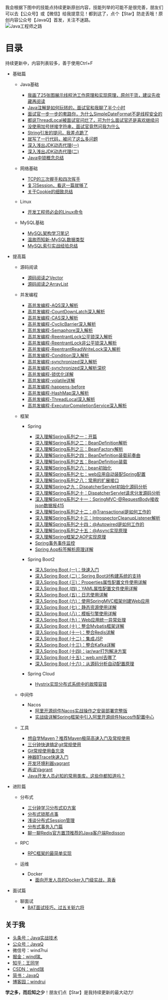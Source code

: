 我会根据下图中的技能点持续更新原创内容，技能列举的可能不是很完善，朋友们可以去【公众号】或【微信】给我提意见！都到这了，点个【Star】防走丢哦！原创内容公众号【JavaQ】首发，关注不迷路。<br/>
![Java工程师之路](https://img-blog.csdnimg.cn/20200608070735865.png)

# 目录 
持续更新中，内容列表较多，善于使用Ctrl+F
- 基础篇
  - Java基础
    - [我画了25张图展示线程池工作原理和实现原理，原创干货，建议先收藏再阅读](https://mp.weixin.qq.com/s/1oEdi_J79lWaX0649N6BPg)
    - [Java注解是如何玩转的，面试官和我聊了半个小时](https://mp.weixin.qq.com/s?__biz=MzI0NjUxNTY5Nw==&mid=2247484696&idx=1&sn=54c8b5ad9373d88564032c8bc4bc0926&chksm=e9bf5786dec8de90506632f193789cc088165985e35320a5e2a64f6a1230f5d74c9118a811af&token=1138093002&lang=zh_CN#rd) 
    - [面试官一步一步的套路你，为什么SimpleDateFormat不是线程安全的](https://mp.weixin.qq.com/s?__biz=MzI0NjUxNTY5Nw==&mid=2247484707&idx=1&sn=3eea7537f43fcf0cd646d9bc64fd657f&chksm=e9bf57bddec8deab4ffea25c68197d82c1b46ba58ad0963c9fc0ee6d79f9c47c29660875187f&token=1138093002&lang=zh_CN#rd)
    - [都说ThreadLocal被面试官问烂了，可为什么面试官还是喜欢继续问](https://mp.weixin.qq.com/s?__biz=MzI0NjUxNTY5Nw==&mid=2247484701&idx=1&sn=67ba3d2cedbd7a475371acfc474210e1&chksm=e9bf5783dec8de95e76115bc1fbd14401f8b41030d7aa5ebd42894eba56f138fd03f153718a4&token=1138093002&lang=zh_CN#rd)
    - [没使用加号拼接字符串，面试官竟然问我为什么](https://mp.weixin.qq.com/s?__biz=MzI0NjUxNTY5Nw==&mid=2247484712&idx=1&sn=982a0801e878700b42b48f7fae3e5f30&chksm=e9bf57b6dec8dea04544c551c8206897f66efb81f49532b65df4ff878ad284c261b48ad9e3dd&token=1138093002&lang=zh_CN#rd)
    - [String引发的提问，我差点跪了](https://mp.weixin.qq.com/s?__biz=MzI0NjUxNTY5Nw==&mid=2247484671&idx=1&sn=b33d3a54250b217d0945c69a4e3d3212&chksm=e9bf5661dec8df777af465067f81e4ac57cb3aec2ca5a50c5b22a695d23ce99d8a8150c407b6&token=1138093002&lang=zh_CN#rd)
    - [就写了一行代码，被问了这么多问题](https://mp.weixin.qq.com/s?__biz=MzI0NjUxNTY5Nw==&mid=2247484653&idx=1&sn=7d433692eaba49f33d90b1f81dafd23d&chksm=e9bf5673dec8df65f0511062a2e2bd9f55f091e8eba9a063ee8669ee7d50a62eb4c04f3bb071&token=1138093002&lang=zh_CN#rd)
    - [深入浅出JDK动态代理(一)](https://mp.weixin.qq.com/s?__biz=MzI0NjUxNTY5Nw==&mid=2247483795&idx=1&sn=1877060f8f5dc6b471ab3ca9d0768294&chksm=e9bf530ddec8da1b2634f55726c54dce176b1fe2bb3a0a6a6ad427daeeb79e00f13252db3e20&token=1330907269&lang=zh_CN#rd)
    - [深入浅出JDK动态代理(二)](https://mp.weixin.qq.com/s?__biz=MzI0NjUxNTY5Nw==&mid=2247483796&idx=1&sn=932a2d7ac1c10bba9917804c8e32b807&chksm=e9bf530adec8da1cfa9d825b882815b394e1e414d3b1c4344ac171dbc4de70fc6d2cd2bf7796&token=1330907269&lang=zh_CN#rd)
    - [Java中锁概念总结](https://mp.weixin.qq.com/s?__biz=MzI0NjUxNTY5Nw==&mid=2247483946&idx=1&sn=70714d004c86bae1388453adc1095041&chksm=e9bf50b4dec8d9a245cfcd456b3a6b5df04a01793e7e13307ab750437e02e24a3ba627a8e7bd&token=1330907269&lang=zh_CN#rd)
    
    
    
  - 网络基础
    - [TCP的三次握手和四次挥手](https://mp.weixin.qq.com/s?__biz=MzI0NjUxNTY5Nw==&mid=2247483696&idx=1&sn=e68302415de160e1e7441e44860f5e15&chksm=e9bf53aedec8dab8e697910d5a3cab22e49e3d8dedea02353f948c0814d3f5d0358b96064afc&token=1330907269&lang=zh_CN#rd)
    - [复习Session，看这一篇就够了](https://mp.weixin.qq.com/s?__biz=MzI0NjUxNTY5Nw==&mid=2247483929&idx=1&sn=a0f2afba69a4a5d06d328771603865fc&chksm=e9bf5087dec8d9918c04487a368d2cb557d47ca0c621e57606b55c862a7dfc0afbf911b086d0&token=1330907269&lang=zh_CN#rd)
    - [关于Cookie的细致总结](https://mp.weixin.qq.com/s?__biz=MzI0NjUxNTY5Nw==&mid=2247483919&idx=1&sn=fc767e4e03641a16867f4e2f6b2e068c&chksm=e9bf5091dec8d987ed85e9f7142738a0fc114f1837e5935885be14751a4d65b3ff485fee7bca&token=1330907269&lang=zh_CN#rd)
  - Linux
    - [开发工程师必会的Linux命令](https://mp.weixin.qq.com/s?__biz=MzI0NjUxNTY5Nw==&mid=2247484043&idx=1&sn=3e6b2a1eb4879f28bc4dbe0bb8e93d6f&chksm=e9bf5015dec8d903c600d026c9b0972bc2a5168a23ef95d781e327230a51723158c34c4729ea&token=1330907269&lang=zh_CN#rd)
  - MySQL基础
    - [MySQL架构学习笔记](https://mp.weixin.qq.com/s?__biz=MzI0NjUxNTY5Nw==&mid=2247484053&idx=1&sn=607e19356dddaf2df866d22e4f4d6511&chksm=e9bf500bdec8d91d7beb2b40e83be646c3c59640d7e50303271cc39fd0a818c09c474fa28e72&token=1330907269&lang=zh_CN#rd)
    - [温故而知新-MySQL数据类型](https://mp.weixin.qq.com/s?__biz=MzI0NjUxNTY5Nw==&mid=2247484064&idx=1&sn=c513801d9514aa31abf81e9635cb135b&chksm=e9bf503edec8d928b7ab0ed4798387fa8f49261391fe294488f69bddc7219d153860b30238f2&token=1330907269&lang=zh_CN#rd)
    - [MySQL索引实战经验总结](https://mp.weixin.qq.com/s?__biz=MzI0NjUxNTY5Nw==&mid=2247483942&idx=1&sn=842ec4a756e48743384d38be30ac064d&chksm=e9bf50b8dec8d9ae97ed4a69bba4d045d13c96813b0e503d5ec79a51b45bc1dada5363fc6f96&token=1330907269&lang=zh_CN#rd)
    
  
- 提高篇
  - 源码阅读
    - [源码阅读之Vector](https://www.jianshu.com/p/3a6d5fc44122)
    - [源码阅读之ArrayList](https://mp.weixin.qq.com/s?__biz=MzI0NjUxNTY5Nw==&mid=2247483699&idx=1&sn=1a11f45640e7e917a42c0751a0ed20c3&chksm=e9bf53addec8dabb51db0282265f3bb2df419e3059cf93b339b57b85060e71a327a8c3e159b2&token=1330907269&lang=zh_CN#rd)
    
    
  - 并发编程
    - [高并发编程-AQS深入解析](https://mp.weixin.qq.com/s?__biz=MzI0NjUxNTY5Nw==&mid=2247484320&idx=1&sn=9059f8308b07898a2cbbc15780a61f43&chksm=e9bf513edec8d82881f7360c9c4cf14bec405e6133f4d14ab700a74eda6322629ee8ce8806ba&token=1138093002&lang=zh_CN#rd)
    - [高并发编程-CountDownLatch深入解析](https://mp.weixin.qq.com/s?__biz=MzI0NjUxNTY5Nw==&mid=2247484326&idx=1&sn=6d8b68802adb70c5de1f1b8a2cd2a6c1&chksm=e9bf5138dec8d82ecb46f4704f8459c05d842d0d77f5bef24cac8283f88ade1d4f8685dac162&token=1138093002&lang=zh_CN#rd)
    - [高并发编程-CAS深入解析](https://mp.weixin.qq.com/s?__biz=MzI0NjUxNTY5Nw==&mid=2247484335&idx=1&sn=64f675e9342cf52c167e9916338497ff&chksm=e9bf5131dec8d827625354860d8185da5ed6f51e7a235113741beb4b48a46023215255c02e99&token=1138093002&lang=zh_CN#rd)
    - [高并发编程-CyclicBarrier深入解析](https://mp.weixin.qq.com/s?__biz=MzI0NjUxNTY5Nw==&mid=2247484339&idx=1&sn=239c24306bd835be2abf5224566c1f85&chksm=e9bf512ddec8d83b8be383c8e62e0a8028f3cf4ad9df777a30f2c3a0cfa32bdcdedeeace77c4&token=1138093002&lang=zh_CN#rd)
    - [高并发编程-Semaphore深入解析](https://mp.weixin.qq.com/s?__biz=MzI0NjUxNTY5Nw==&mid=2247484344&idx=1&sn=e0276a89ad9783b268f9c08f2691edcb&chksm=e9bf5126dec8d8300a6919b8b8e2691cc2dc5f6596e3e1a55511c5269f78264c8a378004e925&token=1138093002&lang=zh_CN#rd)
    - [高并发编程-ReentrantLock公平锁深入解析](https://mp.weixin.qq.com/s?__biz=MzI0NjUxNTY5Nw==&mid=2247484348&idx=1&sn=f6d668a6283ad33a71041bbcfa6a48d7&chksm=e9bf5122dec8d834d305801c2844fd1c7e68f7f0dc802aba17fa2b32499c3c64d4a044c28fb7&token=1138093002&lang=zh_CN#rd)
    - [高并发编程-ReentrantLock非公平锁深入解析](https://mp.weixin.qq.com/s?__biz=MzI0NjUxNTY5Nw==&mid=2247484357&idx=1&sn=a651dc2427449268ccc92d389d98b92b&chksm=e9bf515bdec8d84dce67a861f03a708e6da62aaf9386aae7c268005eff89105d2e09563c6a44&token=1138093002&lang=zh_CN#rd)
    - [高并发编程-ReentrantReadWriteLock深入解析](https://mp.weixin.qq.com/s?__biz=MzI0NjUxNTY5Nw==&mid=2247484361&idx=1&sn=925f36e47640aa57293f27b7c92b6d97&chksm=e9bf5157dec8d841936df507a245b46123f35fc188e0af518d6c6abda25e3574cba61460d093&token=1138093002&lang=zh_CN#rd)
    - [高并发编程-Condition深入解析](https://mp.weixin.qq.com/s?__biz=MzI0NjUxNTY5Nw==&mid=2247484367&idx=1&sn=44bcf3eac0a10754a1de17759f41cb95&chksm=e9bf5151dec8d847601727eaac8646d2c907cc217b3ec32d631419485709cd99463111ec6ed3&token=1138093002&lang=zh_CN#rd)
    - [高并发编程-synchronized深入解析](https://mp.weixin.qq.com/s?__biz=MzI0NjUxNTY5Nw==&mid=2247484378&idx=1&sn=c0c9fd1121e49e89d45c5578f4159562&chksm=e9bf5144dec8d8526ab953ba35260d3c90b6c131ff5c920c6090cae3ac7e9e7b5f9be4df20d3&token=1138093002&lang=zh_CN#rd)
    - [高并发编程-synchronized深入解析深挖](https://mp.weixin.qq.com/s?__biz=MzI0NjUxNTY5Nw==&mid=2247484385&idx=1&sn=b941bba79dedfdbbe46e4639c512f188&chksm=e9bf517fdec8d86995b0086aee9c591bf00bc4505b79d72989b933876ab5dd9271cf7c40c7bf&token=1138093002&lang=zh_CN#rd)
    - [高并发编程-锁优化详解](https://mp.weixin.qq.com/s?__biz=MzI0NjUxNTY5Nw==&mid=2247484393&idx=1&sn=ee05cfe2cd9e05d059accd756c91f098&chksm=e9bf5177dec8d861261cec23dfa3220bef156a535ba3a2a738bad066dd4febe1d7849c5454cb&token=1138093002&lang=zh_CN#rd)
    - [高并发编程-volatile详解](https://mp.weixin.qq.com/s?__biz=MzI0NjUxNTY5Nw==&mid=2247484400&idx=1&sn=e8a62bebb5f5b69105bc5e7647037897&chksm=e9bf516edec8d878d49264e10a9660868dedf4644943c4d65dea33f380e4c50bad9746771711&token=1138093002&lang=zh_CN#rd)
    - [高并发编程-happens-before](https://mp.weixin.qq.com/s?__biz=MzI0NjUxNTY5Nw==&mid=2247484423&idx=1&sn=c579b7be0ce23e4407fde5224ec70f39&chksm=e9bf5699dec8df8f690eb743b4a8674d69b0a81dd13ec7970c4fabd3091318538b701cdeadd6&token=1138093002&lang=zh_CN#rd)
    - [高并发编程-HashMap深入解析](https://mp.weixin.qq.com/s?__biz=MzI0NjUxNTY5Nw==&mid=2247484428&idx=1&sn=8267d69b174556ba052acf961c5fb07b&chksm=e9bf5692dec8df84d41a3f5264b53f74212eae43f428d047eb5f0a340db3bf5fbc41df8445e5&token=1138093002&lang=zh_CN#rd)
    - [高并发编程-ThreadLocal深入解析](https://mp.weixin.qq.com/s?__biz=MzI0NjUxNTY5Nw==&mid=2247484433&idx=1&sn=e0e66e5644f0f403a9a7f4d6226cf8af&chksm=e9bf568fdec8df99a6a35d609d46e285c35a9474a3efd8e13162749d8e7ab7a864fbe482279f&token=1138093002&lang=zh_CN#rd)
    - [高并发编程-ExecutorCompletionService深入解析](https://mp.weixin.qq.com/s?__biz=MzI0NjUxNTY5Nw==&mid=2247484563&idx=1&sn=d3b69e4acc957afb0b64af7e3b257e0e&chksm=e9bf560ddec8df1b07718acb9eb142f980712363c49988ba25b12535142c9c483936f84324a5&token=1138093002&lang=zh_CN#rd)
  
  - 框架
    - Spring
      - [深入理解Spring系列之一：开篇](https://mp.weixin.qq.com/s?__biz=MzI0NjUxNTY5Nw==&mid=2247483810&idx=1&sn=a2df14fdb638c2c6f54176d2926519d2&chksm=e9bf533cdec8da2a39032b8abc98ecbc6d4c2597ddc500d97768911ed0984499ec3c04ff5e78&token=1138093002&lang=zh_CN#rd)
      - [深入理解Spring系列之二：BeanDefinition解析](https://mp.weixin.qq.com/s?__biz=MzI0NjUxNTY5Nw==&mid=2247483814&idx=1&sn=ddf49931d552e9b4553dcec457a84c51&chksm=e9bf5338dec8da2eb190b24beda9c110d0d3ceb4b25d57c36a5b9c64b6e6b918848651e7c0f3&token=1138093002&lang=zh_CN#rd)
      - [深入理解Spring系列之三：BeanFactory解析](https://mp.weixin.qq.com/s?__biz=MzI0NjUxNTY5Nw==&mid=2247483824&idx=1&sn=9b7c2603093b055c59cc037d0ab66db0&chksm=e9bf532edec8da3874ec762744f01535228481160cc1c35fa89e0e93380893573a415ecf3601&token=1138093002&lang=zh_CN#rd)
      - [深入理解Spring系列之四：BeanDefinition装载前奏曲](https://mp.weixin.qq.com/s?__biz=MzI0NjUxNTY5Nw==&mid=2247483835&idx=1&sn=276911368d443f134997408a75578daa&chksm=e9bf5325dec8da3368915672add7ddc3c91580c2a06eaa52be20ed20e4f1ff00456959c24880&token=1138093002&lang=zh_CN#rd)
      - [深入理解Spring系列之五：BeanDefinition装载](https://mp.weixin.qq.com/s?__biz=MzI0NjUxNTY5Nw==&mid=2247483836&idx=1&sn=3cf9e95ab4fc6f691950f803d7ee3d43&chksm=e9bf5322dec8da345de94e2ed90878d3aaaf1fa2456df9a1cf0e9bb83fb1ea5d0a16f28c3b10&token=1138093002&lang=zh_CN#rd)
      - [深入理解Spring系列之六：bean初始化](https://mp.weixin.qq.com/s?__biz=MzI0NjUxNTY5Nw==&mid=2247483837&idx=1&sn=c3188309077d99b7a264da5570249dfd&chksm=e9bf5323dec8da354959cfa1bbdfdb558f9333e9850a1dccb0fc77bb60be25f5d2e6783dcedc&token=1138093002&lang=zh_CN#rd)
      - [深入理解Spring系列之七：web应用自动装配Spring配置](https://mp.weixin.qq.com/s?__biz=MzI0NjUxNTY5Nw==&mid=2247483839&idx=1&sn=fefa3bcfa0d60b9feb14ce3dd5e04fc7&chksm=e9bf5321dec8da37547d1b24f5f000368dc756a944ebb34ef1d40747d33566fbfed49a5dfd8a&token=1138093002&lang=zh_CN#rd)
      - [深入理解Spring系列之八：常用的扩展接口](https://mp.weixin.qq.com/s?__biz=MzI0NjUxNTY5Nw==&mid=2247483877&idx=1&sn=4fc7df322638d8ba05f9990151b13b1b&chksm=e9bf537bdec8da6d3554522008db8a31e57469b29d955b10599a9f07151b2896e015de9d0d77&token=1138093002&lang=zh_CN#rd)
      - [深入理解Spring之九：DispatcherServlet初始化源码分析](https://mp.weixin.qq.com/s?__biz=MzI0NjUxNTY5Nw==&mid=2247483959&idx=1&sn=e9d419f36f2ef2b23d9253d4d28a98c6&chksm=e9bf50a9dec8d9bf0306f69cb74247d307964630f9b5466a8190c76bb7cbe901ddbaaa97bc37&token=1138093002&lang=zh_CN#rd)
      - [深入理解Spring系列之十：DispatcherServlet请求分发源码分析](https://mp.weixin.qq.com/s?__biz=MzI0NjUxNTY5Nw==&mid=2247483974&idx=1&sn=c6846612b95c07f1248b727078d32fb0&chksm=e9bf50d8dec8d9ce1d05d06ceb58ef2de94fd146938e6b14187f26fd0e903f410a21a5a4b77d&token=1138093002&lang=zh_CN#rd)
      - [深入理解Spring系列之十一：SpringMVC-@RequestBody接收json数据报415](https://mp.weixin.qq.com/s?__biz=MzI0NjUxNTY5Nw==&mid=2247483978&idx=1&sn=c2d3beac2e9392d88388d52d696d5794&chksm=e9bf50d4dec8d9c21ba0156e7746d01a2cee00b8777325ea819863ef15df471e90e6dd34f987&token=1138093002&lang=zh_CN#rd)
      - [深入理解Spring系列之十二：@Transactional是如何工作的](https://mp.weixin.qq.com/s?__biz=MzI0NjUxNTY5Nw==&mid=2247484015&idx=1&sn=5178bee539475e27f14de3aacf23b6bd&chksm=e9bf50f1dec8d9e7c2d37e8239b9532962114bd9466f377064ae884ea6456d552e741924b795&token=1138093002&lang=zh_CN#rd)
      - [深入理解Spring系列之十三：IntrospectorCleanupListener解析](https://mp.weixin.qq.com/s?__biz=MzI0NjUxNTY5Nw==&mid=2247484039&idx=1&sn=5ff70f844db327fc1a508e7d5b791ac0&chksm=e9bf5019dec8d90ff5a3af33a416ef5711f4fc43a1a9494819c19edc36d056f858f7af8035d6&token=1138093002&lang=zh_CN#rd)
      - [深入理解Spring系列之十四：@Autowired是如何工作的](https://mp.weixin.qq.com/s?__biz=MzI0NjUxNTY5Nw==&mid=2247484293&idx=1&sn=2cf690c7569bceaefd677364a210ee0a&chksm=e9bf511bdec8d80df52f322107c70045f8128287a8254f442c38b544f6594a5b111f15a1f105&token=1138093002&lang=zh_CN#rd)
      - [深入理解Spring系列之十五：@Async实现原理](https://mp.weixin.qq.com/s?__biz=MzI0NjUxNTY5Nw==&mid=2247484501&idx=1&sn=30b8637a5f43c4b7b5ad4e5183d4d836&chksm=e9bf56cbdec8dfdd0bee66a1a7237b6568e34713676a1844946b7500fbc349d42153e95feeac&token=1138093002&lang=zh_CN#rd)
      - [深入理解Spring框架之AOP实现原理](https://mp.weixin.qq.com/s?__biz=MzI0NjUxNTY5Nw==&mid=2247484497&idx=1&sn=8f507ab8336ff740221ec16d707a0105&chksm=e9bf56cfdec8dfd9ba74d667ea85e8f394f410bd917b6e5c3cc622955f5dcb03d579a02311e1&token=1138093002&lang=zh_CN#rd)
      - [Spring事务事件监控](https://mp.weixin.qq.com/s?__biz=MzI0NjUxNTY5Nw==&mid=2247484528&idx=1&sn=92b3926cee2ea326b94800e970a37b3d&chksm=e9bf56eedec8dff8e3fbef7714e89a2c48f2aa1f4c7cfb283a7a762cef11975b70d92fc67997&token=1138093002&lang=zh_CN#rd)
      - [Spring Aop标签解析原理详解](https://mp.weixin.qq.com/s?__biz=MzI0NjUxNTY5Nw==&mid=2247484533&idx=1&sn=7418444ef2a4a8a13400d283c9b70896&chksm=e9bf56ebdec8dffd4fff8797b37fcd10f68246f3fb9a7ba7e97f728d1b2fe75d8dca56a2b589&token=1138093002&lang=zh_CN#rd)
    
    - Spring Boot2
      - [深入Spring Boot (一)：快速入门](https://mp.weixin.qq.com/s?__biz=MzI0NjUxNTY5Nw==&mid=2247484131&idx=1&sn=33fe0f3d15b0f2a8febe8b1521952463&chksm=e9bf507ddec8d96bc4e777f4ce58c95235769ad03ea1a2a28bb33590f0b8f4c1f62a223c58f3&token=1138093002&lang=zh_CN#rd)
      - [深入Spring Boot (二)：Spring Boot对构建系统的支持](https://mp.weixin.qq.com/s?__biz=MzI0NjUxNTY5Nw==&mid=2247484139&idx=1&sn=abfaabae16a8d5351555e0e928f31d01&chksm=e9bf5075dec8d963fcf512303e9dbe0e46d147ffabf130afe98c880847bdd567cabe6977a1c2&token=1138093002&lang=zh_CN#rd)
      - [深入Spring Boot (三)：Properties属性配置文件使用详解](https://mp.weixin.qq.com/s?__biz=MzI0NjUxNTY5Nw==&mid=2247484146&idx=1&sn=5f1bb502e1d2563d43c915f9c56ae07c&chksm=e9bf506cdec8d97aef9f9723fa1d55f2a56aa9c5961a8588aced407837a5a3e9ccb723384b9f&token=1138093002&lang=zh_CN#rd)
      - [深入Spring Boot (四)：YAML属性配置文件使用详解](https://mp.weixin.qq.com/s?__biz=MzI0NjUxNTY5Nw==&mid=2247484153&idx=1&sn=9040ae2fba5b496101a0157d2baef80e&chksm=e9bf5067dec8d97103fab979ede73f3dfcd7639dfa0fb221dd9fe6174913bcce6abffcaa3404&token=1138093002&lang=zh_CN#rd)
      - [深入Spring Boot (五)：日志使用详解](https://mp.weixin.qq.com/s?__biz=MzI0NjUxNTY5Nw==&mid=2247484159&idx=1&sn=eab381d860aad82cf11e4189ace39914&chksm=e9bf5061dec8d9770ae7761141004350f9d0bcbbf51c949e1da79698ffbfcbedae74c2c1e331&token=1138093002&lang=zh_CN#rd)
      - [深入Spring Boot (六)：使用SpringMVC框架创建Web应用](https://mp.weixin.qq.com/s?__biz=MzI0NjUxNTY5Nw==&mid=2247484165&idx=1&sn=2fb1770179b1ecfe56ea29e102656ab2&chksm=e9bf519bdec8d88d0a797b1161e8845f66ddb5e42a9d457ebffac362f7a5084a6ac131eb3f93&token=1138093002&lang=zh_CN#rd)
      - [深入Spring Boot (七)：静态资源使用详解](https://mp.weixin.qq.com/s?__biz=MzI0NjUxNTY5Nw==&mid=2247484172&idx=1&sn=54b966fe0bcf519ceb2cf6bc9d81e3bd&chksm=e9bf5192dec8d8845df42b5d11850311d35200669d363004e17d5ba86354a5e2a6c16f6ab4dc&token=1138093002&lang=zh_CN#rd)
      - [深入Spring Boot (八)：模板引擎使用详解](https://mp.weixin.qq.com/s?__biz=MzI0NjUxNTY5Nw==&mid=2247484184&idx=1&sn=bd3a4cb8ae979a0ba06a5a21682c7610&chksm=e9bf5186dec8d89097215946daeb82f601d1a74f82055a651988015bc6924f7afdf16e69cc03&token=1138093002&lang=zh_CN#rd)
      - [深入Spring Boot (九)：Web应用统一异常处理](https://mp.weixin.qq.com/s?__biz=MzI0NjUxNTY5Nw==&mid=2247484191&idx=1&sn=48490babed1259a2200fed11bafca523&chksm=e9bf5181dec8d89775de549fecf36320b224310c37dff7387f1341167ea2729040c7616e6009&token=1138093002&lang=zh_CN#rd)
      - [深入Spring Boot (十)：整合Mybatis框架详解](https://mp.weixin.qq.com/s?__biz=MzI0NjUxNTY5Nw==&mid=2247484196&idx=1&sn=8367c785d3688a3c80891108414c84eb&chksm=e9bf51badec8d8ac6134e2d1f5460d943f604fc6a93e897f91b23bccc81e9b796b0903ec511d&token=1138093002&lang=zh_CN#rd)
      - [深入Spring Boot (十一)：整合Redis详解](https://mp.weixin.qq.com/s?__biz=MzI0NjUxNTY5Nw==&mid=2247484207&idx=1&sn=8226ccbcaa075467d1fc6b659c4b8041&chksm=e9bf51b1dec8d8a7f818e690da9f1c558e78f81d8cd25875029fcf809927aed257eb23fe31cf&token=1138093002&lang=zh_CN#rd)
      - [深入Spring Boot (十二)：集成JSP](https://mp.weixin.qq.com/s?__biz=MzI0NjUxNTY5Nw==&mid=2247484263&idx=1&sn=9df870dc31a790b217f29884ba40ef53&chksm=e9bf51f9dec8d8ef71cdba6511ee85574105b00f6a1009b28489d4129dfecd103310526f9d36&token=1138093002&lang=zh_CN#rd)
      - [深入Spring Boot (十三)：整合Kafka详解](https://mp.weixin.qq.com/s/LvCRySBAugjgDg_iRa8wwg)
      - [深入Spring Boot (十四)：jar/war打包解决方案](https://mp.weixin.qq.com/s/rKLTa0ewViXzlJegHSrHhg)
      - [深入Spring Boot (十五)：web.xml去哪了](https://mp.weixin.qq.com/s/MlsgqHZZbe0ioKBvCp9duw)
      - [深入Spring Boot (十六)：从源码分析自动配置原理](https://mp.weixin.qq.com/s/IHzCiMv2SNPYm2CngBkvOQ)
    - Spring Cloud
      - [Hystrix实现分布式系统中的故障容错](https://mp.weixin.qq.com/s?__biz=MzI0NjUxNTY5Nw==&mid=2247483913&idx=1&sn=644c1d880736fc8a09db4a5b83da0744&chksm=e9bf5097dec8d98157a7219aca1dbe70b56cec09bc0b4e7b8bcbc3fb2a4d1c1b8671f760e869&token=1330907269&lang=zh_CN#rd)
      
  - 中间件
    - Nacos
      - [阿里开源组件Nacos实战操作之安装部署完整版](https://www.toutiao.com/i6847624001510965768/)
      - [实战级详解Spring框架中引入阿里开源组件Nacos作配置中心](https://www.toutiao.com/i6858915853304332811/)
      

  - 工具
    - [想自学Maven？推荐Maven极简高速入门及常规使用](https://www.toutiao.com/i6823323322994917892/)
    - [三分钟快速搞定git常规使用](https://www.toutiao.com/i6803339583179194892/)
    - [Git常规使用备忘录](https://mp.weixin.qq.com/s?__biz=MzI0NjUxNTY5Nw==&mid=2247484951&idx=1&sn=8a82b6f4c204007ace30734594f34f83&chksm=e9bf5489dec8dd9f32c841748a087d6e494c6e3afbba1cee9436340f4fa2207a7c0d08e8633c&token=1621801368&lang=zh_CN#rd)
    - [神器BTrace快速入门](https://mp.weixin.qq.com/s?__biz=MzI0NjUxNTY5Nw==&mid=2247483848&idx=1&sn=1d566e87d37849729b15707cb472ea7e&chksm=e9bf5356dec8da40fcb4a8a3937222b8c35e74f8a6550a9422c8643ab86b1f651fbb9f32ae6a&token=1330907269&lang=zh_CN#rd)
    - [开发环境利器vagrant](https://mp.weixin.qq.com/s?__biz=MzI0NjUxNTY5Nw==&mid=2247483792&idx=1&sn=edb68d3cbfbe9f8db69540f6a3c6f319&chksm=e9bf530edec8da18c8ccbdecc913bc221186281e98be330e8495b936017113be29c57b9fd3c3&token=1330907269&lang=zh_CN#rd)
    - [再谈Vagrant](https://mp.weixin.qq.com/s?__biz=MzI0NjUxNTY5Nw==&mid=2247484110&idx=1&sn=88d90f92e64a86eeee6ca2a9f4ed059f&chksm=e9bf5050dec8d9466a401a107c95bc9d228400b5569987eb64bcbb596a76bae5be62fe45b0e2&scene=21#wechat_redirect)
    - [Java开发人员必知的常用类库，这些你都知道吗？](https://mp.weixin.qq.com/s/VX6BL01gfYGXS-XHw3N3Jg)
    
- 进阶篇
  - 分布式
    - [三分钟学习分布式ID方案](https://mp.weixin.qq.com/s?__biz=MzI0NjUxNTY5Nw==&mid=2247484297&idx=1&sn=ab1df4107b8f15931145c7946748600a&chksm=e9bf5117dec8d8015190c4e74b2268bc716d53e792d490f2e25c3cd86a6eaaf4e6193bce938c&token=1330907269&lang=zh_CN#rd)
    - [分布式锁那点事](https://mp.weixin.qq.com/s?__biz=MzI0NjUxNTY5Nw==&mid=2247484071&idx=1&sn=f2af23340ab34052109065dfc8163f35&chksm=e9bf5039dec8d92fc89155b2d742d11e75231daa6c390378940b34263d839b009a1def8bcf35&token=1330907269&lang=zh_CN#rd)
    - [浅谈分布式Session管理](https://mp.weixin.qq.com/s?__biz=MzI0NjUxNTY5Nw==&mid=2247483935&idx=1&sn=03b2cfbe7d5b203e87bffef2bce31f6a&chksm=e9bf5081dec8d997c291b85774a61d6fe317c9feb23a12224a485273f4ccaad8199b76798dc1&token=1330907269&lang=zh_CN#rd)
    - [分布式事务入门篇](https://mp.weixin.qq.com/s?__biz=MzI0NjUxNTY5Nw==&mid=2247483786&idx=1&sn=71226629c47d3fd83d19570805f4127c&chksm=e9bf5314dec8da02b6217129fec111ad582e69c9c0ce2feeb11843cd8f4e8e97e0a11f0d3755&token=1330907269&lang=zh_CN#rd)
    - [聊一聊Redis官方置顶推荐的Java客户端Redisson](https://mp.weixin.qq.com/s/X9kJG_mz50TbaiEMAC90jA)
    
  - RPC 
    - [RPC框架的最简单实现](https://mp.weixin.qq.com/s?__biz=MzI0NjUxNTY5Nw==&mid=2247483915&idx=1&sn=9c5afc77b83ce07fb73b8f80f015135e&chksm=e9bf5095dec8d9830deae1e3a8ebcadf7af3b05ee591c2133b6130163656a10f4d9a0660326b&token=1330907269&lang=zh_CN#rd)

  - 运维
    - Docker
      - [面向开发人员的Docker入门级实战，真香](https://mp.weixin.qq.com/s/Ay52fP0XQRZJf8bkTqWwuA)
    

- 面试篇
  - 聊面试
    - [BAT面试技巧，过五关斩六将](https://mp.weixin.qq.com/s?__biz=MzI0NjUxNTY5Nw==&mid=2247483735&idx=1&sn=3019f38892279a00889e1a0d189f126c&chksm=e9bf53c9dec8dadf75dfb3f2d627f42daecfb46bf964e9bf98b9db9c8dff4a3a28901187afe0&token=1330907269&lang=zh_CN#rd)
    
    

## 关于我
* [头条号：Java实战技术](https://www.toutiao.com/c/user/62859607968/#mid=1575311975640078)
* [公众号：JavaQ](https://mp.weixin.qq.com/s/QE2PY9B4iFFV9gCabkJzcw?_blank)
* 微信号：wind7rui
* [掘金：wind瑞_](https://juejin.im/user/59dc1e88f265da430b7a3038)
* [知乎：王同学](https://www.zhihu.com/people/_JavaQ)
* [CSDN：wind瑞](https://blog.csdn.net/windrui)
* [简书：JavaQ](https://www.jianshu.com/u/1a8d4abaddf2)
* [博客园：windrui](https://www.cnblogs.com/windrui/)

**学之多，而后知之少**！朋友们点【Star】是我持续更新的最大动力!
